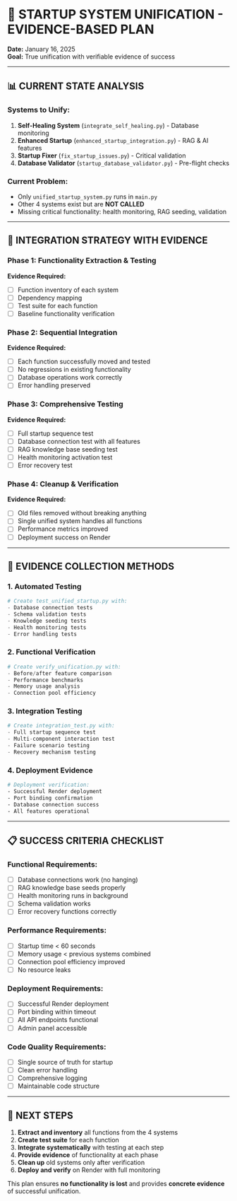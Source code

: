 # 🔬 STARTUP SYSTEM UNIFICATION - EVIDENCE-BASED PLAN
**Date:** January 16, 2025  
**Goal:** True unification with verifiable evidence of success

---

## 📊 **CURRENT STATE ANALYSIS**

### **Systems to Unify:**
1. **Self-Healing System** (`integrate_self_healing.py`) - Database monitoring
2. **Enhanced Startup** (`enhanced_startup_integration.py`) - RAG & AI features  
3. **Startup Fixer** (`fix_startup_issues.py`) - Critical validation
4. **Database Validator** (`startup_database_validator.py`) - Pre-flight checks

### **Current Problem:**
- Only `unified_startup_system.py` runs in `main.py`
- Other 4 systems exist but are **NOT CALLED**
- Missing critical functionality: health monitoring, RAG seeding, validation

---

## 🎯 **INTEGRATION STRATEGY WITH EVIDENCE**

### **Phase 1: Functionality Extraction & Testing**
**Evidence Required:**
- [ ] Function inventory of each system
- [ ] Dependency mapping 
- [ ] Test suite for each function
- [ ] Baseline functionality verification

### **Phase 2: Sequential Integration**
**Evidence Required:**
- [ ] Each function successfully moved and tested
- [ ] No regressions in existing functionality
- [ ] Database operations work correctly
- [ ] Error handling preserved

### **Phase 3: Comprehensive Testing**
**Evidence Required:**
- [ ] Full startup sequence test
- [ ] Database connection test with all features
- [ ] RAG knowledge base seeding test
- [ ] Health monitoring activation test
- [ ] Error recovery test

### **Phase 4: Cleanup & Verification**
**Evidence Required:**
- [ ] Old files removed without breaking anything
- [ ] Single unified system handles all functions
- [ ] Performance metrics improved
- [ ] Deployment success on Render

---

## 🔬 **EVIDENCE COLLECTION METHODS**

### **1. Automated Testing**
```python
# Create test_unified_startup.py with:
- Database connection tests
- Schema validation tests  
- Knowledge seeding tests
- Health monitoring tests
- Error handling tests
```

### **2. Functional Verification**
```python
# Create verify_unification.py with:
- Before/after feature comparison
- Performance benchmarks
- Memory usage analysis
- Connection pool efficiency
```

### **3. Integration Testing** 
```python
# Create integration_test.py with:
- Full startup sequence test
- Multi-component interaction test
- Failure scenario testing
- Recovery mechanism testing
```

### **4. Deployment Evidence**
```bash
# Deployment verification:
- Successful Render deployment
- Port binding confirmation
- Database connection success
- All features operational
```

---

## 📋 **SUCCESS CRITERIA CHECKLIST**

### **Functional Requirements:**
- [ ] Database connections work (no hanging)
- [ ] RAG knowledge base seeds properly
- [ ] Health monitoring runs in background
- [ ] Schema validation works
- [ ] Error recovery functions correctly

### **Performance Requirements:**
- [ ] Startup time < 60 seconds
- [ ] Memory usage < previous systems combined
- [ ] Connection pool efficiency improved
- [ ] No resource leaks

### **Deployment Requirements:**
- [ ] Successful Render deployment
- [ ] Port binding within timeout
- [ ] All API endpoints functional
- [ ] Admin panel accessible

### **Code Quality Requirements:**
- [ ] Single source of truth for startup
- [ ] Clean error handling
- [ ] Comprehensive logging
- [ ] Maintainable code structure

---

## 🎯 **NEXT STEPS**

1. **Extract and inventory** all functions from the 4 systems
2. **Create test suite** for each function  
3. **Integrate systematically** with testing at each step
4. **Provide evidence** of functionality at each phase
5. **Clean up** old systems only after verification
6. **Deploy and verify** on Render with full monitoring

This plan ensures **no functionality is lost** and provides **concrete evidence** of successful unification.